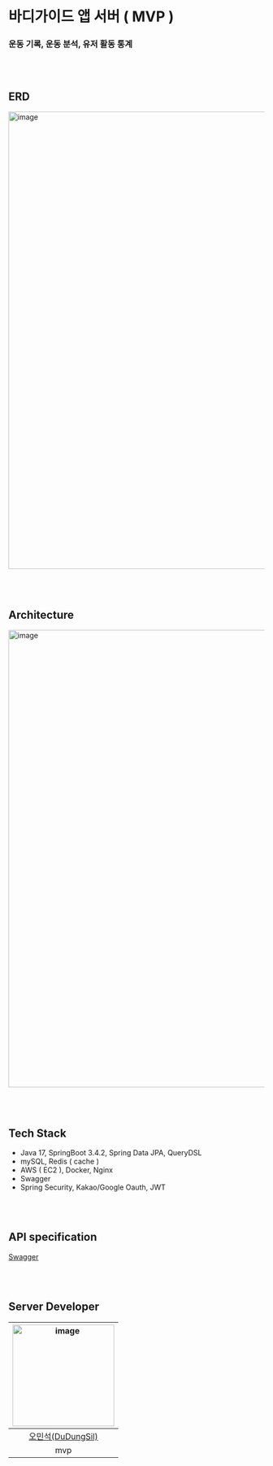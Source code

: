 # 바디가이드 앱 서버 ( MVP ) 

### 운동 기록, 운동 분석, 유저 활동 통계 

<br/><br/>

## ERD

<img width="900" alt="image" src="https://github.com/user-attachments/assets/0ad9f658-bf1a-434c-b941-dd5281fb85dc">

<br/><br/>

## Architecture

<img width="900" alt="image" src="https://github.com/user-attachments/assets/db496e61-8c3a-456a-9219-fed31fbadd28">

<br/><br/>

## Tech Stack
- Java 17, SpringBoot 3.4.2, Spring Data JPA, QueryDSL
- mySQL, Redis ( cache )
- AWS ( EC2 ), Docker, Nginx
- Swagger
- Spring Security, Kakao/Google Oauth, JWT

<br/><br/>

## API specification
 
[Swagger](https://api.bodyguide.co.kr/swagger-ui/index.html#/)


<br/><br/>

## Server Developer

|<img width="200" alt="image" src="" />|
|:--:|
|[오민석(DuDungSil)](https://github.com/DuDungSil)|
|mvp|

<br/><br/>

<!--## Article ( 블로그, 유튜브 등 )-->
